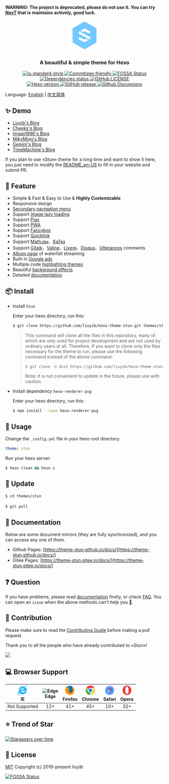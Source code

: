 <strong>WARNING: The project is deprecated, please do not use it. You can try [NexT](https://github.com/next-theme/hexo-theme-next) that is maintains actively, good luck.</strong>

<p align="center">
  <a href="https://theme-stun.github.io/docs/" target="_blank" rel="noopener noreferrer">
    <img src="./source/images/icons/stun-logo.svg" alt="Stun Logo" width="100">
  </a>
</p>

<h3 align="center">A beautiful & simple theme for Hexo</h3>

<p align="center">
  <a href="http://standardjs.com" target="_blank" rel="noopener noreferrer">
    <img alt="js-standard-style" src="https://img.shields.io/badge/code%20style-standard-brightgreen.svg">
  </a>
  <a href="http://commitizen.github.io/cz-cli/" target="_blank" rel="noopener noreferrer">
    <img alt="Commitizen friendly" src="https://img.shields.io/badge/commitizen-friendly-brightgreen.svg">
  </a>
  <a href="https://app.fossa.com/projects/git%2Bgithub.com%2Fliuyib%2Fhexo-theme-stun?ref=badge_shield">
    <img alt="FOSSA Status" src="https://app.fossa.com/api/projects/git%2Bgithub.com%2Fliuyib%2Fhexo-theme-stun.svg?type=shield"/>
  </a>
  <a href="https://depfu.com/github/liuyib/hexo-theme-stun?project_id=17221" target="_blank" rel="noopener noreferrer">
    <img alt="Dependencies status" src="https://badges.depfu.com/badges/c063484513939d540c95c0a824e5606f/count.svg">
  </a>
  <a href="https://github.com/liuyib/hexo-theme-stun/blob/master/LICENSE" target="_blank" rel="noopener noreferrer">
    <img alt="GitHub LICENSE" src="https://img.shields.io/github/license/liuyib/hexo-theme-stun.svg">
  </a>
  <br>
  <a href="https://hexo.io/zh-cn/" target="_blank" rel="noopener noreferrer">
    <img alt="Hexo version" src="https://img.shields.io/badge/hexo-%3E%3D4.0-blue.svg">
  </a>
  <a href="https://github.com/liuyib/hexo-theme-stun/releases" target="_blank" rel="noopener noreferrer">
    <img alt="GitHub release" src="https://img.shields.io/github/release/liuyib/hexo-theme-stun.svg">
  </a>
  <a href="https://github.com/liuyib/hexo-theme-stun/discussions" target="_blank" rel="noopener noreferrer">
    <img alt="Github Discussions" src="https://img.shields.io/badge/Github-Discussions-4fb999.svg">
  </a>
</p>

Language: [English](https://github.com/liuyib/hexo-theme-stun/blob/master/README_en-US.md) | [中文简体](https://github.com/liuyib/hexo-theme-stun/blob/master/README.md)

## :sparkles: Demo

- [Liuyib's Blog](https://liuyib.github.io/)
- [Cheeks's Blog](https://www.cheeks.top/)
- [lingan1996's Blog](https://www.lingan1996.top)
- [MikyMing's Blog](https://mikyming.online/)
- [Gemini's Blog](https://geminiplanet.cn/)
- [TimeMachine's Blog](https://timemachine.icu/)

If you plan to use «Stun» theme for a long time and want to show it here, you just need to modify the [README_en-US](https://github.com/liuyib/hexo-theme-stun/edit/master/README_en-US.md) to fill in your website and submit PR.

## :crystal_ball: Feature

- Simple & Fast & Easy to Use & **Highly Customizable**
- Responsive design
- [Secondary navigation menu](https://theme-stun.github.io/docs/zh-CN/advanced/advanced.html#二级导航菜单)
- Support [image lazy loading](https://theme-stun.github.io/docs/zh-CN/advanced/advanced.html#图片懒加载)
- Support [Pjax](https://github.com/defunkt/jquery-pjax)
- Support [PWA](https://developers.google.com/web/progressive-web-apps)
- Support [Fancybox](https://github.com/fancyapps/fancybox)
- Support [Quicklink](https://github.com/GoogleChromeLabs/quicklink)
- Support [MathJax](https://www.mathjax.org/)、[KaTex](https://katex.org/)
- Support [Gitalk](https://github.com/gitalk/gitalk)、[Valine](https://valine.js.org/)、[Livere](https://livere.com/)、[Disqus](https://disqus.com/)、[Utterances](https://github.com/utterance/utterances) comments
- [Album page](https://liuyib.github.io/gallery/) of waterfall streaming
- Built-in [Google ads](https://www.google.cn/adsense/start/)
- Multiple code [highlighting themes](https://theme-stun.github.io/docs/zh-CN/advanced/advanced.html#代码高亮)
- Beautiful [background effects](https://theme-stun.github.io/docs/zh-CN/advanced/third-part.html#ribbon)
- Detailed [documentation](https://theme-stun.github.io/docs/)

## :package: Install

- Install `Stun`

  Enter your hexo directory, run this:

  ```bash
  $ git clone https://github.com/liuyib/hexo-theme-stun.git themes/stun
  ```

  > This command will clone all the files in this repository, many of which are only used for project development and are not used by ordinary users at all. Therefore, if you want to clone only the files necessary for the theme to run, please use the following command instead of the above command:
  >
  > ```bash
  > $ git clone -b dist https://github.com/liuyib/hexo-theme-stun.git themes/stun
  > ```
  >
  > Note: It is not convenient to update in the future, please use with caution.

- Install dependency `hexo-renderer-pug`

  Enter your hexo directory, run this:

  ```bash
  $ npm install --save hexo-renderer-pug
  ```

## :hammer: Usage

Change the `_config.yml` file in your hexo root directory:

```yml
theme: stun
```

Run your hexo server:

```bash
$ hexo clean && hexo s
```

## :art: Update

```bash
$ cd themes/stun

$ git pull
```

## :page_facing_up: Documentation

Below are some document mirrors (they are fully synchronized), and you can access any one of them.

- Github Pages: [https://theme-stun.github.io/docs/](https://theme-stun.github.io/docs/)
- Gitee Pages: [https://theme-stun.gitee.io/docs/](https://theme-stun.gitee.io/docs/)

## :question: Question

If you have problems, please read [documentation](https://theme-stun.github.io/docs/) firstly, or check [FAQ](https://github.com/liuyib/hexo-theme-stun/blob/master/FAQ.md). You can open an `issue` when the above methods can't help you :hugs:.

## :handshake: Contribution

Please make sure to read the [Contributing Guide](https://theme-stun.github.io/docs/contribute/contribute.html) before making a pull request.

Thank you to all the people who have already contributed to «Stun»!

<a href="https://github.com/liuyib/hexo-theme-stun/graphs/contributors">
  <img src="https://opencollective.com/hexo-theme-stun/contributors.svg?width=980">
</a>

## :computer: Browser Support

| <img src="https://raw.githubusercontent.com/liuyib/picBed/master/collection/20190723235410.png" alt="IE" width="32px" height="32px" /></br> IE | <img src="https://cdnjs.cloudflare.com/ajax/libs/browser-logos/35.1.0/edge/edge_64x64.png" alt="Edge" width="32px" height="32px" /></br> Edge | <img src="https://raw.githubusercontent.com/liuyib/picBed/master/collection/20190723235406.png" alt="Firefox" width="32px" height="32px" /></br> Firefox | <img src="https://raw.githubusercontent.com/liuyib/picBed/master/collection/20190723235407.png" alt="Chrome" width="32px" height="32px" /></br> Chrome | <img src="https://raw.githubusercontent.com/liuyib/picBed/master/collection/20190723235409.png" alt="Safari" width="32px" height="32px" /></br> Safari | <img src="https://raw.githubusercontent.com/liuyib/picBed/master/collection/20190723235411.png" alt="Opera" width="32px" height="32px" /></br> Opera |
| :--------------------------------------------------------------------------------------------------------------------------------------------: | :-------------------------------------------------------------------------------------------------------------------------------------------: | :------------------------------------------------------------------------------------------------------------------------------------------------------: | :----------------------------------------------------------------------------------------------------------------------------------------------------: | :----------------------------------------------------------------------------------------------------------------------------------------------------: | :--------------------------------------------------------------------------------------------------------------------------------------------------: |
|                                                                 Not Supported                                                                  |                                                                      12+                                                                      |                                                                           41+                                                                            |                                                                          45+                                                                           |                                                                          10+                                                                           |                                                                         32+                                                                          |

## :star: Trend of Star

[![Stargazers over time](https://starchart.cc/liuyib/hexo-theme-stun.svg)](https://starchart.cc/liuyib/hexo-theme-stun.svg)

## :page_with_curl: License

[MIT](https://github.com/liuyib/hexo-theme-stun/blob/master/LICENSE) Copyright (c) 2019-present liuyib

[![FOSSA Status](https://app.fossa.com/api/projects/git%2Bgithub.com%2Fliuyib%2Fhexo-theme-stun.svg?type=large)](https://app.fossa.com/projects/git%2Bgithub.com%2Fliuyib%2Fhexo-theme-stun?ref=badge_large)
